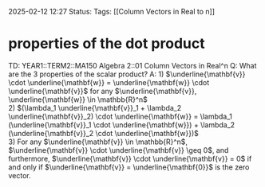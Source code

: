 2025-02-12 12:27
Status: 
Tags: [[Column Vectors in Real to n]]
# properties of the dot product

TD: YEAR1::TERM2::MA150 Algebra 2::01 Column Vectors in Real^n 
Q: What are the 3 properties of the scalar product?
A: 1) $\underline{\mathbf{v}} \cdot \underline{\mathbf{w}} = \underline{\mathbf{w}} \cdot \underline{\mathbf{v}}$ for any $\underline{\mathbf{v}}, \underline{\mathbf{w}} \in \mathbb{R}^n$  
2) $(\lambda_1 \underline{\mathbf{v}}_1 + \lambda_2 \underline{\mathbf{v}}_2) \cdot \underline{\mathbf{w}} = \lambda_1 (\underline{\mathbf{v}}_1 \cdot \underline{\mathbf{w}}) + \lambda_2 (\underline{\mathbf{v}}_2 \cdot \underline{\mathbf{w}})$  
3) For any $\underline{\mathbf{v}} \in \mathbb{R}^n$, $\underline{\mathbf{v}} \cdot \underline{\mathbf{v}} \geq 0$, and furthermore, $\underline{\mathbf{v}} \cdot \underline{\mathbf{v}} = 0$ if and only if $\underline{\mathbf{v}} = \underline{\mathbf{0}}$ is the zero vector.
<!--ID: 1739363879432-->

